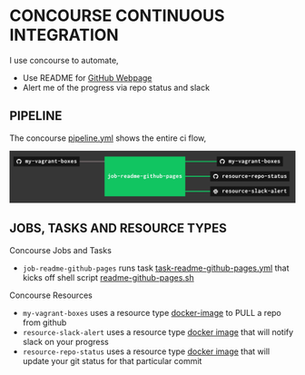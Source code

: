 # CONCOURSE CONTINUOUS INTEGRATION

I use concourse to automate,

* Use README for
  [GitHub Webpage](https://jeffdecola.github.io/my-vagrant-boxes/)
* Alert me of the progress via repo status and slack

## PIPELINE

The concourse
[pipeline.yml](https://github.com/JeffDeCola/my-vagrant-boxes/blob/master/ci/pipeline.yml)
shows the entire ci flow,

![IMAGE - my-vagrant-boxes concourse ci pipeline - IMAGE](docs/pics/my-vagrant-boxes-pipeline.jpg)

## JOBS, TASKS AND RESOURCE TYPES

Concourse Jobs and Tasks

* `job-readme-github-pages` runs task
  [task-readme-github-pages.yml](https://github.com/JeffDeCola/my-vagrant-boxes/blob/master/ci/tasks/task-readme-github-pages.yml)
  that kicks off shell script
  [readme-github-pages.sh](https://github.com/JeffDeCola/my-vagrant-boxes/blob/master/ci/scripts/readme-github-pages.sh)

Concourse Resources

* `my-vagrant-boxes` uses a resource type
  [docker-image](https://hub.docker.com/r/concourse/git-resource/)
  to PULL a repo from github
* `resource-slack-alert` uses a resource type
  [docker image](https://hub.docker.com/r/cfcommunity/slack-notification-resource)
  that will notify slack on your progress
* `resource-repo-status` uses a resource type
  [docker image](https://hub.docker.com/r/jeffdecola/github-status-resource-clone)
  that will update your git status for that particular commit
